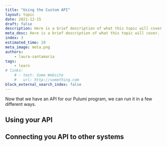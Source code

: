 ```yaml
---
title: "Using the Custom API"
layout: topic
date: 2021-12-15
draft: false
description: Here is a brief description of what this topic will cover.
meta_desc: Here is a brief description of what this topic will cover.
index: 3
estimated_time: 10
meta_image: meta.png
authors:
    - laura-santamaria
tags:
    - learn
# links:
    # - text: Some Website
    #   url: http://something.com
block_external_search_index: false
---
```


Now that we have an API for our Pulumi program, we can run it in a few different
ways.

## Using your API

## Connecting you API to other systems
